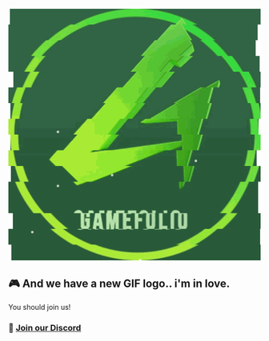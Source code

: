 ![Our boosted server!](./assets/test.gif)

## 🎮 And we have a new GIF logo.. i'm in love. 

You should join us! 

### 💬 [Join our Discord](https://discord.gg/AaknCAYNnp)